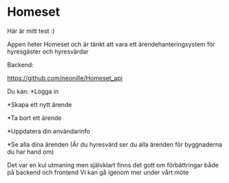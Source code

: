 # Homeset

Här är mitt test :)

Appen heter Homeset och är tänkt att vara ett ärendehanteringsystem för hyresgäster och hyresvärdar

Backend:

https://github.com/neonille/Homeset_api

Du kan:
\*Logga in

\*Skapa ett nytt ärende

\*Ta bort ett ärende

\*Uppdatera din användarinfo

\*Se alla dina ärenden (Är du hyresvärd ser du alla ärenden för byggnaderna du har hand om)

Det var en kul utmaning men självklart finns det gott om förbättringar både på backend och frontend
Vi kan gå igenom mer under vårt möte
